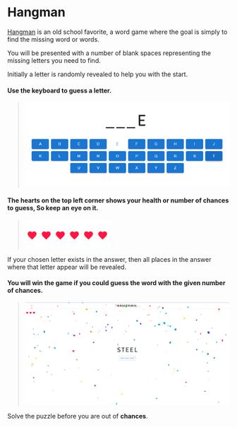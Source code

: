 # Hangman
[Hangman](https://bensondavis.github.io/hangman/) is an old school favorite, a word game where the goal is simply to find the missing word or words.

You will be presented with a number of blank spaces representing the missing letters you need to find.

Initially a letter is randomly revealed to help you with the start.

#### Use the **keyboard** to guess a letter.
>![keyboard image](readme-assets/a.png)

#### The hearts on the top left corner shows your health or number of chances to guess, **So keep an eye on it.**
> ![health bar](readme-assets/b.png)


If your chosen letter exists in the answer, then all places in the answer where that letter appear will be revealed.

#### You will win the game if you could guess the word with the given number of chances.
>![win](readme-assets/c.png)

Solve the puzzle before you are out of **chances**.
